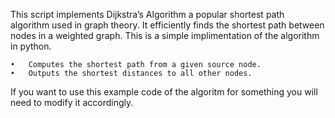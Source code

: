This script implements Dijkstra’s Algorithm a popular shortest path algorithm used in graph theory. It efficiently finds the shortest path between nodes in a weighted graph. This is a simple implimentation of the algorithm in python.

	•	Computes the shortest path from a given source node.
	•	Outputs the shortest distances to all other nodes.

If you want to use this example code of the algoritm for something you will need to modify it accordingly.
